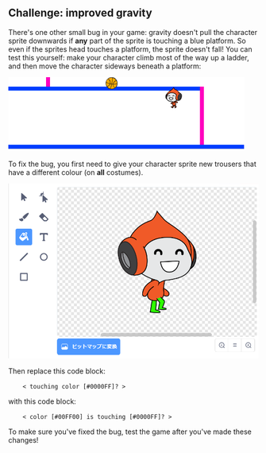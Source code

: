 ## Challenge: improved gravity

There's one other small bug in your game: gravity doesn't pull the character sprite downwards if **any** part of the sprite is touching a blue platform. So even if the sprites head touches a platform, the sprite doesn't fall! You can test this yourself: make your character climb most of the way up a ladder, and then move the character sideways beneath a platform:

![スクリーンショット](images/dodge-gravity-bug.png)

To fix the bug, you first need to give your character sprite new trousers that have a different colour (on **all** costumes).

![スクリーンショット](images/dodge-trousers.png)

Then replace this code block:

```blocks3
    < touching color [#0000FF]? >
```

with this code block:

```blocks3
    < color [#00FF00] is touching [#0000FF]? >
```

To make sure you've fixed the bug, test the game after you've made these changes!